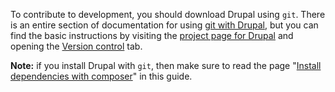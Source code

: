 To contribute to development, you should download Drupal using `git`. There is an entire section of documentation for using [git with Drupal](/documentation/git), but you can find the basic instructions by visiting the [project page for Drupal](/project/drupal) and opening the [Version control](/project/drupal/git-instructions) tab.

**Note:** if you install Drupal with `git`, then make sure to read the page "[Install dependencies with composer](https://www.drupal.org/docs/8/install/step-2-install-dependencies-with-composer)" in this guide.